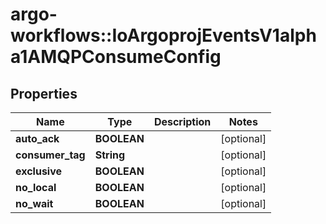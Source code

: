 # argo-workflows::IoArgoprojEventsV1alpha1AMQPConsumeConfig

## Properties
Name | Type | Description | Notes
------------ | ------------- | ------------- | -------------
**auto_ack** | **BOOLEAN** |  | [optional] 
**consumer_tag** | **String** |  | [optional] 
**exclusive** | **BOOLEAN** |  | [optional] 
**no_local** | **BOOLEAN** |  | [optional] 
**no_wait** | **BOOLEAN** |  | [optional] 


